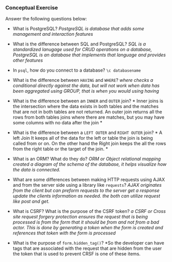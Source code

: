 ### Conceptual Exercise

Answer the following questions below:

- What is PostgreSQL? *PostgreSQL is database that adds some management and interaction features*
  
- What is the difference between SQL and PostgreSQL? *SQL is a standardized lanugage used for CRUD operations on a database, PostgreSQL is an database that implements that language and provides other features*

- In `psql`, how do you connect to a database? `\c databasename`

- What is the difference between `HAVING` and `WHERE`? *where checks a conditional directly against the data, but will not work when data has been aggregated using GROUP, that is when you would using having*

- What is the difference between an `INNER` and `OUTER` join? * Inner joins is the intersection where the data exists in both tables and the matches that are not in both tables are not returned. An outer join returns all the rows from both tables joins where there are matches, but you may have some columns with no data after the join * 

- What is the difference between a `LEFT OUTER` and `RIGHT OUTER` join? * A left Join It keeps all of the data for the left or table the join is being called from or on. On the other hand the Right join keeps the all the rows from the right table or the target of the join. *

- What is an ORM? What do they do? *ORM or Object relational mapping created a diagram of the schema of the database, it helps visualize how the data is connected.*

- What are some differences between making HTTP requests using AJAX 
  and from the server side using a library like `requests`? *AJAX originates from the client but can preform requests to the server get a response update the clients information as needed. the both can utilize request like post and get.*

- What is CSRF? What is the purpose of the CSRF token? *a CSRF or Cross site request forgery protection ensures the request that is being processed is from the form that it should be from and not from a bad actor. This is done by generating a token when the form is created and references that token with the form is processed*

- What is the purpose of `form.hidden_tag()`? *So the developer can have tags that are associated with the request that are hidden from the user the token that is used to prevent CRSF is one of these items.
